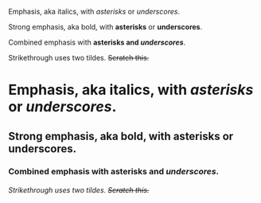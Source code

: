 Emphasis, aka italics, with *asterisks* or _underscores_.

Strong emphasis, aka bold, with **asterisks** or __underscores__.

Combined emphasis with **asterisks and _underscores_**.

Strikethrough uses two tildes. ~~Scratch this.~~

# Emphasis, aka italics, with *asterisks* or _underscores_.

## Strong emphasis, aka bold, with **asterisks** or __underscores__.

### Combined emphasis with **asterisks and _underscores_**.

###### Strikethrough uses two tildes. ~~Scratch this.~~
